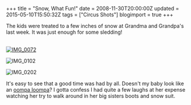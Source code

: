 +++
title = "Snow, What Fun!"
date = 2008-11-30T20:00:00Z
updated = 2015-05-10T15:50:32Z
tags = ["Circus Shots"]
blogimport = true 
+++

 The kids were treated to a few inches of snow at Grandma and Grandpa's last week.  It was just enough for some sledding!

 

[  
![IMG_0072](https://latc.s3.amazonaws.com/wp-content/uploads/2008/12/img-0072-thumb.jpg)](https://latc.s3.amazonaws.com/wp-content/uploads/2008/12/img-0102.jpg)


 

![IMG_0102](https://latc.s3.amazonaws.com/wp-content/uploads/2008/12/img-0102-thumb.jpg)

 

![IMG_0202](https://latc.s3.amazonaws.com/wp-content/uploads/2008/12/img-0202-thumb.jpg)  

 

It's easy to see that a good time was had by all.  Doesn't my baby look like an [oompa loompa](http://www.youtube.com/watch?v=qw0zZttfUaw)? I gotta confess I had quite a few laughs at her expense watching her try to walk around in her big sisters boots and snow suit.  
